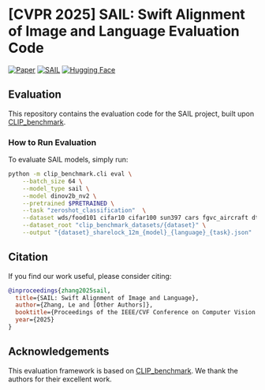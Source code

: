 
# [CVPR 2025] SAIL: Swift Alignment of Image and Language Evaluation Code

[![Paper](https://img.shields.io/badge/paper-arxiv.2412.03561-B31B1B.svg)](https://arxiv.org/abs/2412.04616)
[![SAIL](https://img.shields.io/badge/Project-Page-FFD700?style=for-the-badge?logo=flag)](https://lezhang7.github.io/sail.github.io/)
[![Hugging Face](https://img.shields.io/badge/HuggingFace-SAIL-FFD700?logo=huggingface&logoColor=yellow)](https://huggingface.co/le723z/sail/tree/main)

## Evaluation

This repository contains the evaluation code for the SAIL project, built upon [CLIP_benchmark](https://github.com/LAION-AI/CLIP_benchmark).

### How to Run Evaluation

To evaluate SAIL models, simply run:

```bash
python -m clip_benchmark.cli eval \
    --batch_size 64 \
    --model_type sail \
    --model dinov2b_nv2 \
    --pretrained $PRETRAINED \
    --task "zeroshot_classification"  \
    --dataset wds/food101 cifar10 cifar100 sun397 cars fgvc_aircraft dtd pets caltech101 flowers  \
    --dataset_root "clip_benchmark_datasets/{dataset}" \
    --output "{dataset}_sharelock_12m_{model}_{language}_{task}.json"
```

## Citation

If you find our work useful, please consider citing:

```bibtex
@inproceedings{zhang2025sail,
  title={SAIL: Swift Alignment of Image and Language},
  author={Zhang, Le and [Other Authors]},
  booktitle={Proceedings of the IEEE/CVF Conference on Computer Vision and Pattern Recognition (CVPR)},
  year={2025}
}
```

## Acknowledgements

This evaluation framework is based on [CLIP_benchmark](https://github.com/LAION-AI/CLIP_benchmark). We thank the authors for their excellent work.
